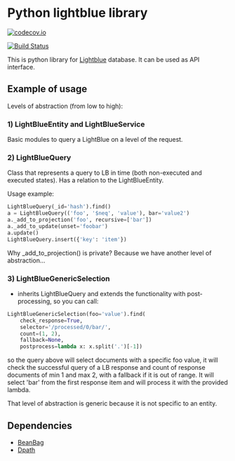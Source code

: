# Python lightblue library

[![codecov.io](https://codecov.io/gh/Allda/python-lightblue/coverage.svg?branch=master)](https://codecov.io/gh/Allda/python-lightblue?branch=master)

[![Build Status](https://travis-ci.org/Allda/python-lightblue.svg?branch=master)](https://travis-ci.org/Allda/python-lightblue)

This is python library for [Lightblue][lightblue] database. It can be used as API 
interface.

## Example of usage
Levels of abstraction (from low to high):

### 1) LightBlueEntity and LightBlueService
Basic modules to query a LightBlue on a level of the request.

### 2) LightBlueQuery
Class that represents a query to LB in time
(both non-executed and executed states).
Has a relation to the LightBlueEntity.

Usage example:

```python
LightBlueQuery(_id='hash').find()
a = LightBlueQuery(('foo', '$neq', 'value'), bar='value2')
a._add_to_projection('foo', recursive=['bar'])
a._add_to_update(unset='foobar')
a.update()
LightBlueQuery.insert({'key': 'item'})
```

Why _add_to_projection() is private?
Because we have another level of abstraction...

### 3) LightBlueGenericSelection
- inherits LightBlueQuery and extends the functionality with post-processing,
so you can call:

```python
LightBlueGenericSelection(foo='value').find(
    check_response=True,
    selector='/processed/0/bar/',
    count=(1, 2),
    fallback=None,
    postprocess=lambda x: x.split('.')[-1])
```

so the query above will select documents with a specific foo value,
it will check the successful query of a LB response and count of response
documents of min 1 and max 2, with a fallback if it is out of range.
It will select 'bar' from the first response item and will process it with
the provided lambda.

That level of abstraction is generic because it is not specific to an entity.

## Dependencies
 - [BeanBag][beanbag]
 - [Dpath][dpath]


[lightblue]: https://www.lightblue.io/
[beanbag]: https://github.com/ajtowns/beanbag
[dpath]: https://github.com/akesterson/dpath-python
